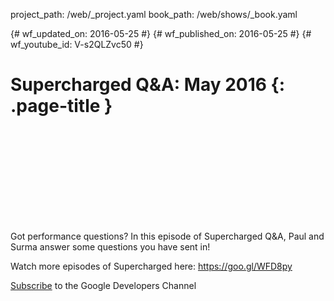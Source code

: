 project_path: /web/_project.yaml
book_path: /web/shows/_book.yaml

{# wf_updated_on: 2016-05-25 #}
{# wf_published_on: 2016-05-25 #}
{# wf_youtube_id: V-s2QLZvc50 #}

# Supercharged Q&A: May 2016 {: .page-title }


<div class="video-wrapper">
  <iframe class="devsite-embedded-youtube-video" data-video-id="V-s2QLZvc50"
          data-autohide="1" data-showinfo="0" frameborder="0" allowfullscreen>
  </iframe>
</div>


Got performance questions? In this episode of Supercharged Q&A, Paul and Surma answer some questions you have sent in!

Watch more episodes of Supercharged here: https://goo.gl/WFD8py

[Subscribe](https://goo.gl/LLLNvf) to the Google Developers Channel
